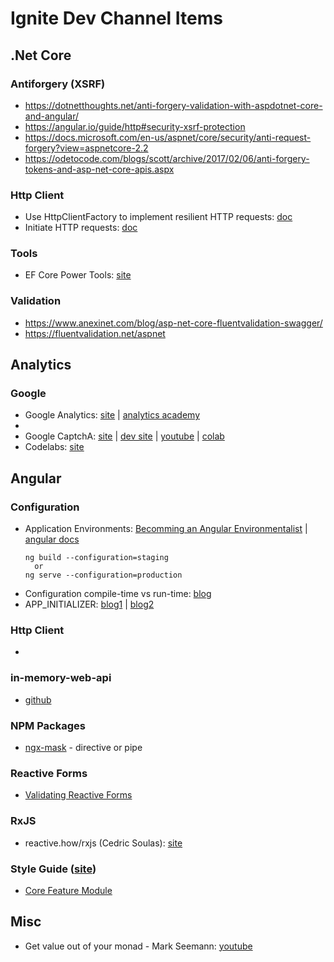 # Ignite Dev Channel Items

## .Net Core
### Antiforgery (XSRF)
* https://dotnetthoughts.net/anti-forgery-validation-with-aspdotnet-core-and-angular/
* https://angular.io/guide/http#security-xsrf-protection
* https://docs.microsoft.com/en-us/aspnet/core/security/anti-request-forgery?view=aspnetcore-2.2
* https://odetocode.com/blogs/scott/archive/2017/02/06/anti-forgery-tokens-and-asp-net-core-apis.aspx

### Http Client
* Use HttpClientFactory to implement resilient HTTP requests: [doc](https://docs.microsoft.com/en-us/dotnet/standard/microservices-architecture/implement-resilient-applications/use-httpclientfactory-to-implement-resilient-http-requests)
* Initiate HTTP requests: [doc](https://docs.microsoft.com/en-us/aspnet/core/fundamentals/http-requests?view=aspnetcore-2.2#consumption-patterns)

### Tools
* EF Core Power Tools: [site](https://marketplace.visualstudio.com/items?itemName=ErikEJ.EFCorePowerTools)

### Validation
* https://www.anexinet.com/blog/asp-net-core-fluentvalidation-swagger/
* https://fluentvalidation.net/aspnet

## Analytics
### Google
* Google Analytics: [site](https://analytics.google.com/analytics/web/) | [analytics academy](https://analytics.google.com/analytics/academy/)
* 
* Google CaptchA: [site](https://www.google.com/recaptcha/intro/v3.html) | [dev site](https://developers.google.com/recaptcha/docs/v3) | [youtube](https://www.youtube.com/watch?v=euRAfUGX8wY&ut=) | [colab](https://codelabs.developers.google.com/codelabs/reCAPTCHA/index.html#0)
* Codelabs: [site](https://codelabs.developers.google.com/)

## Angular
### Configuration
  * Application Environments: [Becomming an Angular Environmentalist](https://blog.angularindepth.com/becoming-an-angular-environmentalist-45a48f7c20d8) | [angular docs](https://developers.google.com/recaptcha/)
    ```
    ng build --configuration=staging
      or
    ng serve --configuration=production
    ```
* Configuration compile-time vs run-time: [blog](https://juristr.com/blog/2018/01/ng-app-runtime-config/)
* APP_INITIALIZER: [blog1](https://theinfogrid.com/tech/developers/angular/better-approach-environment-variables-angular/) | [blog2](https://theinfogrid.com/tech/developers/angular/app_initializer-in-angular/)

### Http Client
* []()

### in-memory-web-api
* [github](https://github.com/angular/in-memory-web-api/blob/master/README.md)

### NPM Packages
* [ngx-mask](https://www.npmjs.com/package/ngx-mask) - directive or pipe

### Reactive Forms
* [Validating Reactive Forms](https://malcoded.com/posts/angular-reactive-form-validation)

### RxJS
* reactive.how/rxjs (Cedric Soulas): [site](https://reactive.how/rxjs/)

### Style Guide ([site](https://angular.io/guide/styleguide))
* [Core Feature Module](https://angular.io/guide/styleguide#core-feature-module)

## Misc
* Get value out of your monad - Mark Seemann: [youtube](https://www.youtube.com/watch?v=F9bznonKc64)
